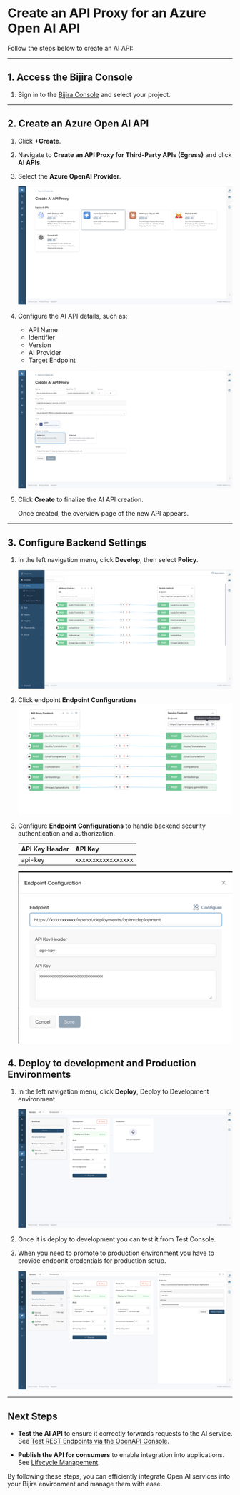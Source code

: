 # Create an API Proxy for an Azure Open AI API  

Follow the steps below to create an AI API:  

---

## 1. Access the Bijira Console

1. Sign in to the [Bijira Console](https://console.bijira.dev/) and select your project.  

---

## 2. Create an Azure Open AI API


1. Click **+Create**.
2. Navigate to **Create an API Proxy for Third-Party APIs (Egress)** and click **AI APIs**.  
3. Select the **Azure OpenAI Provider**. 

    ![Open-AI](../../assets/img/create-api-proxy/third-party-apis/ai-apis/create-azure-ai.png)  

4. Configure the AI API details, such as:  
    - API Name  
    - Identifier  
    - Version  
    - AI Provider  
    - Target Endpoint  

    ![AI API Details](../../assets/img/create-api-proxy/third-party-apis/ai-apis/azure-api-detail.png)  

5. Click **Create** to finalize the AI API creation.  

   Once created, the overview page of the new API appears.  

---

## 3. Configure Backend Settings

1. In the left navigation menu, click **Develop**, then select **Policy**. 

    ![Policy](../../assets/img/create-api-proxy/third-party-apis/ai-apis/azure-policy.png)  

2. Click endpoint **Endpoint Configurations**
    ![Endpoint-config](../../assets/img/create-api-proxy/third-party-apis/ai-apis/azure-endpoint-config.png)

3. Configure **Endpoint Configurations** to handle backend security authentication and authorization. 

     | **API Key Header**        | **API Key**         |
    | ---------------- | ----------------- |
    | api-key |  xxxxxxxxxxxxxxxxx    |
   

    ![Endpoint-config](../../assets/img/create-api-proxy/third-party-apis/ai-apis/azure-endpoint-value.png)


## 4. Deploy to development and Production Environments

1. In the left navigation menu, click **Deploy**, Deploy to Development environment

    ![Dev-config](../../assets/img/create-api-proxy/third-party-apis/ai-apis/deploy-dev.png)

2. Once it is deploy to development you can test it from Test Console.

3. When you need to promote to production environment you have to provide endponit credentials for production setup.

    ![Prod-config](../../assets/img/create-api-proxy/third-party-apis/ai-apis/azure-prod-deploy.png)

---

## Next Steps

- **Test the AI API** to ensure it correctly forwards requests to the AI service. See [Test REST Endpoints via the OpenAPI Console](../../test-api-proxy/openapi-console.md).  

- **Publish the API for consumers** to enable integration into applications. See [Lifecycle Management](../../develop-api-proxy/lifecycle-management.md).  

By following these steps, you can efficiently integrate Open AI services into your Bijira environment and manage them with ease.  
